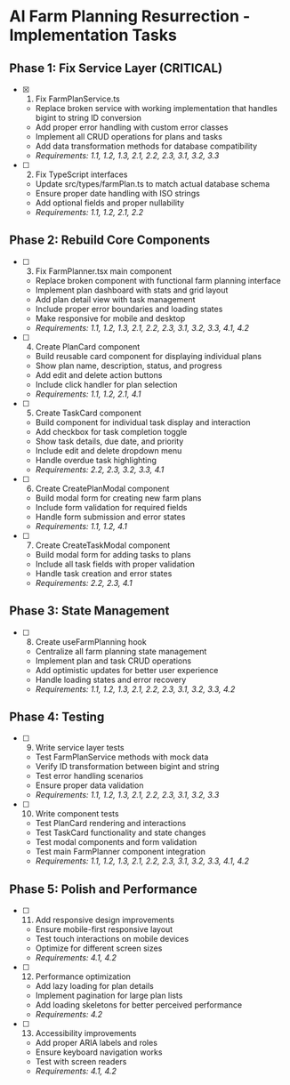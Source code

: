 # AI Farm Planning Resurrection - Implementation Tasks

## Phase 1: Fix Service Layer (CRITICAL)

- [x] 1. Fix FarmPlanService.ts


  - Replace broken service with working implementation that handles bigint to string ID conversion
  - Add proper error handling with custom error classes
  - Implement all CRUD operations for plans and tasks
  - Add data transformation methods for database compatibility
  - _Requirements: 1.1, 1.2, 1.3, 2.1, 2.2, 2.3, 3.1, 3.2, 3.3_


- [ ] 2. Fix TypeScript interfaces
  - Update src/types/farmPlan.ts to match actual database schema
  - Ensure proper date handling with ISO strings
  - Add optional fields and proper nullability
  - _Requirements: 1.1, 1.2, 2.1, 2.2_

## Phase 2: Rebuild Core Components


- [ ] 3. Fix FarmPlanner.tsx main component
  - Replace broken component with functional farm planning interface
  - Implement plan dashboard with stats and grid layout
  - Add plan detail view with task management
  - Include proper error boundaries and loading states
  - Make responsive for mobile and desktop
  - _Requirements: 1.1, 1.2, 1.3, 2.1, 2.2, 2.3, 3.1, 3.2, 3.3, 4.1, 4.2_

- [ ] 4. Create PlanCard component
  - Build reusable card component for displaying individual plans
  - Show plan name, description, status, and progress
  - Add edit and delete action buttons
  - Include click handler for plan selection
  - _Requirements: 1.1, 1.2, 2.1, 4.1_

- [ ] 5. Create TaskCard component
  - Build component for individual task display and interaction
  - Add checkbox for task completion toggle
  - Show task details, due date, and priority
  - Include edit and delete dropdown menu
  - Handle overdue task highlighting
  - _Requirements: 2.2, 2.3, 3.2, 3.3, 4.1_

- [ ] 6. Create CreatePlanModal component
  - Build modal form for creating new farm plans
  - Include form validation for required fields
  - Handle form submission and error states
  - _Requirements: 1.1, 1.2, 4.1_

- [ ] 7. Create CreateTaskModal component
  - Build modal form for adding tasks to plans
  - Include all task fields with proper validation
  - Handle task creation and error states
  - _Requirements: 2.2, 2.3, 4.1_



## Phase 3: State Management

- [ ] 8. Create useFarmPlanning hook
  - Centralize all farm planning state management
  - Implement plan and task CRUD operations
  - Add optimistic updates for better user experience
  - Handle loading states and error recovery
  - _Requirements: 1.1, 1.2, 1.3, 2.1, 2.2, 2.3, 3.1, 3.2, 3.3, 4.2_

## Phase 4: Testing

- [ ] 9. Write service layer tests
  - Test FarmPlanService methods with mock data
  - Verify ID transformation between bigint and string
  - Test error handling scenarios
  - Ensure proper data validation
  - _Requirements: 1.1, 1.2, 1.3, 2.1, 2.2, 2.3, 3.1, 3.2, 3.3_

- [ ] 10. Write component tests
  - Test PlanCard rendering and interactions
  - Test TaskCard functionality and state changes
  - Test modal components and form validation
  - Test main FarmPlanner component integration
  - _Requirements: 1.1, 1.2, 1.3, 2.1, 2.2, 2.3, 3.1, 3.2, 3.3, 4.1, 4.2_

## Phase 5: Polish and Performance

- [ ] 11. Add responsive design improvements
  - Ensure mobile-first responsive layout
  - Test touch interactions on mobile devices
  - Optimize for different screen sizes
  - _Requirements: 4.1, 4.2_

- [ ] 12. Performance optimization
  - Add lazy loading for plan details
  - Implement pagination for large plan lists
  - Add loading skeletons for better perceived performance
  - _Requirements: 4.2_

- [ ] 13. Accessibility improvements
  - Add proper ARIA labels and roles
  - Ensure keyboard navigation works
  - Test with screen readers
  - _Requirements: 4.1, 4.2_
